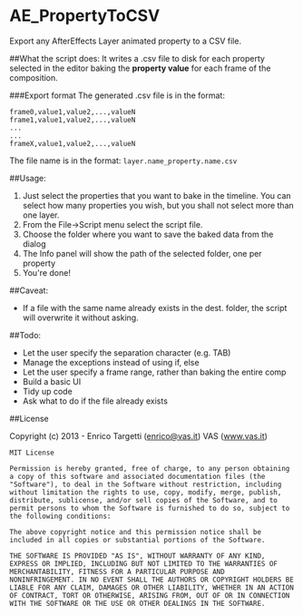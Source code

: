 AE_PropertyToCSV
================

Export any AfterEffects Layer animated property to a CSV file.

##What the script does:
It writes a .csv file to disk for each property selected in the editor baking the **property value** for each frame of the composition.

###Export format
The generated .csv file is in the format: 
```
frame0,value1,value2,...,valueN
frame1,value1,value2,...,valueN
...
...
frameX,value1,value2,...,valueN

```

The file name is in the format: ```layer.name_property.name.csv```

##Usage:
1. Just select the properties that you want to bake in the timeline. You can select how many properties you wish, but you shall not select more than one layer.
2. From the File->Script menu select the script file.
3. Choose the folder where you want to save the baked data from the dialog
4. The Info panel will show the path of the selected folder, one per property
5. You're done!

##Caveat:
- If a file with the same name already exists in the dest. folder, the script will overwrite it without asking.

##Todo:
- Let the user specify the separation character (e.g. TAB)
- Manage the exceptions instead of using if, else
- Let the user specify a frame range, rather than baking the entire comp
- Build a basic UI
- Tidy up code
- Ask what to do if the file already exists

##License

  Copyright (c) 2013 - Enrico Targetti (enrico@vas.it)
						 VAS (www.vas.it)

	MIT License

	Permission is hereby granted, free of charge, to any person obtaining
	a copy of this software and associated documentation files (the
	"Software"), to deal in the Software without restriction, including
	without limitation the rights to use, copy, modify, merge, publish,
	distribute, sublicense, and/or sell copies of the Software, and to
	permit persons to whom the Software is furnished to do so, subject to
	the following conditions:

	The above copyright notice and this permission notice shall be
	included in all copies or substantial portions of the Software.

	THE SOFTWARE IS PROVIDED "AS IS", WITHOUT WARRANTY OF ANY KIND,
	EXPRESS OR IMPLIED, INCLUDING BUT NOT LIMITED TO THE WARRANTIES OF
	MERCHANTABILITY, FITNESS FOR A PARTICULAR PURPOSE AND
	NONINFRINGEMENT. IN NO EVENT SHALL THE AUTHORS OR COPYRIGHT HOLDERS BE
	LIABLE FOR ANY CLAIM, DAMAGES OR OTHER LIABILITY, WHETHER IN AN ACTION
	OF CONTRACT, TORT OR OTHERWISE, ARISING FROM, OUT OF OR IN CONNECTION
	WITH THE SOFTWARE OR THE USE OR OTHER DEALINGS IN THE SOFTWARE.

